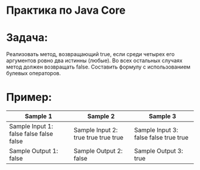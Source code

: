 # Практика по Java Core 
# Задача:
Реализовать метод, возвращающий true, если среди четырех его аргументов ровно два истинны (любые). Во всех остальных случаях метод должен возвращать false. Cоставить формулу с использованием булевых операторов.
# Пример:
| Sample 1                                | Sample 2                            | Sample 3                              |
|-----------------------------------------|-------------------------------------|---------------------------------------|
| Sample Input 1: false false false false | Sample Input 2: true true true true | Sample Input 3: false false true true |
| Sample Output 1: false                  | Sample Output 2: false              | Sample Output 3: true                 |



